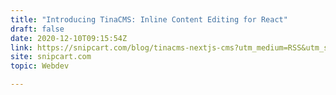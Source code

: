 ```yaml
---
title: "Introducing TinaCMS: Inline Content Editing for React"
draft: false
date: 2020-12-10T09:15:54Z
link: https://snipcart.com/blog/tinacms-nextjs-cms?utm_medium=RSS&utm_source=hune
site: snipcart.com
topic: Webdev  

---
```

